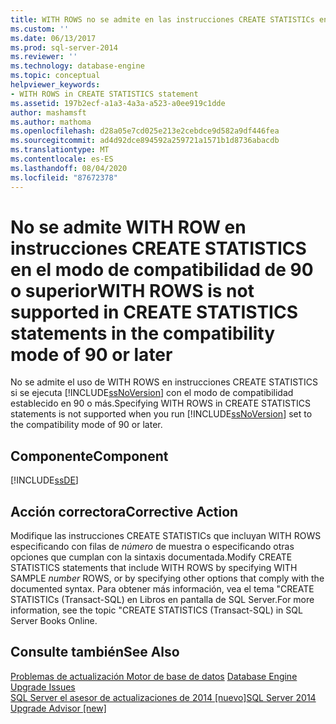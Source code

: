 ```yaml
---
title: WITH ROWS no se admite en las instrucciones CREATE STATISTICs en el modo de compatibilidad de 90 o posterior | Microsoft Docs
ms.custom: ''
ms.date: 06/13/2017
ms.prod: sql-server-2014
ms.reviewer: ''
ms.technology: database-engine
ms.topic: conceptual
helpviewer_keywords:
- WITH ROWS in CREATE STATISTICS statement
ms.assetid: 197b2ecf-a1a3-4a3a-a523-a0ee919c1dde
author: mashamsft
ms.author: mathoma
ms.openlocfilehash: d28a05e7cd025e213e2cebdce9d582a9df446fea
ms.sourcegitcommit: ad4d92dce894592a259721a1571b1d8736abacdb
ms.translationtype: MT
ms.contentlocale: es-ES
ms.lasthandoff: 08/04/2020
ms.locfileid: "87672378"
---
```

# <a name="with-rows-is-not-supported-in-create-statistics-statements-in-the-compatibility-mode-of-90-or-later"></a><span data-ttu-id="0eb2c-102">No se admite WITH ROW en instrucciones CREATE STATISTICS en el modo de compatibilidad de 90 o superior</span><span class="sxs-lookup"><span data-stu-id="0eb2c-102">WITH ROWS is not supported in CREATE STATISTICS statements in the compatibility mode of 90 or later</span></span>
  <span data-ttu-id="0eb2c-103">No se admite el uso de WITH ROWS en instrucciones CREATE STATISTICS si se ejecuta [!INCLUDE[ssNoVersion](../../includes/ssnoversion-md.md)] con el modo de compatibilidad establecido en 90 o más.</span><span class="sxs-lookup"><span data-stu-id="0eb2c-103">Specifying WITH ROWS in CREATE STATISTICS statements is not supported when you run [!INCLUDE[ssNoVersion](../../includes/ssnoversion-md.md)] set to the compatibility mode of 90 or later.</span></span>  
  
## <a name="component"></a><span data-ttu-id="0eb2c-104">Componente</span><span class="sxs-lookup"><span data-stu-id="0eb2c-104">Component</span></span>  
 [!INCLUDE[ssDE](../../includes/ssde-md.md)]  
  
## <a name="corrective-action"></a><span data-ttu-id="0eb2c-105">Acción correctora</span><span class="sxs-lookup"><span data-stu-id="0eb2c-105">Corrective Action</span></span>  
 <span data-ttu-id="0eb2c-106">Modifique las instrucciones CREATE STATISTICs que incluyan WITH ROWS especificando con filas de *número* de muestra o especificando otras opciones que cumplan con la sintaxis documentada.</span><span class="sxs-lookup"><span data-stu-id="0eb2c-106">Modify CREATE STATISTICS statements that include WITH ROWS by specifying WITH SAMPLE *number* ROWS, or by specifying other options that comply with the documented syntax.</span></span> <span data-ttu-id="0eb2c-107">Para obtener más información, vea el tema "CREATE STATISTICs (Transact-SQL) en Libros en pantalla de SQL Server.</span><span class="sxs-lookup"><span data-stu-id="0eb2c-107">For more information, see the topic "CREATE STATISTICS (Transact-SQL) in SQL Server Books Online.</span></span>  
  
## <a name="see-also"></a><span data-ttu-id="0eb2c-108">Consulte también</span><span class="sxs-lookup"><span data-stu-id="0eb2c-108">See Also</span></span>  
 <span data-ttu-id="0eb2c-109">[Problemas de actualización Motor de base de datos](../../../2014/sql-server/install/database-engine-upgrade-issues.md) </span><span class="sxs-lookup"><span data-stu-id="0eb2c-109">[Database Engine Upgrade Issues](../../../2014/sql-server/install/database-engine-upgrade-issues.md) </span></span>  
 [<span data-ttu-id="0eb2c-110">SQL Server el asesor de actualizaciones de 2014 &#91;nuevo&#93;</span><span class="sxs-lookup"><span data-stu-id="0eb2c-110">SQL Server 2014 Upgrade Advisor &#91;new&#93;</span></span>](sql-server-2014-upgrade-advisor.md)  
  
  
